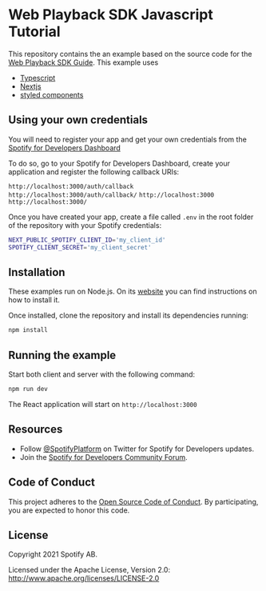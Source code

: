 # Web Playback SDK Javascript Tutorial

This repository contains the an example based on the source code for the [Web Playback SDK Guide](https://developer.spotify.com/documentation/web-playback-sdk/guide/). This example uses

- [Typescript](https://www.typescriptlang.org/)
- [Nextjs](https://nextjs.org/docs/getting-started)
- [styled components](https://styled-components.com/)

## Using your own credentials

You will need to register your app and get your own credentials from the
[Spotify for Developers Dashboard](https://developer.spotify.com/dashboard/)

To do so, go to your Spotify for Developers Dashboard, create your
application and register the following callback URIs:

`http://localhost:3000/auth/callback`
`http://localhost:3000/auth/callback/`
`http://localhost:3000`
`http://localhost:3000/`

Once you have created your app, create a file called `.env` in the root folder
of the repository with your Spotify credentials:

```bash
NEXT_PUBLIC_SPOTIFY_CLIENT_ID='my_client_id'
SPOTIFY_CLIENT_SECRET='my_client_secret'
```

## Installation

These examples run on Node.js. On its
[website](http://www.nodejs.org/download/) you can find instructions on how to
install it.

Once installed, clone the repository and install its dependencies running:

```bash
npm install
```

## Running the example

Start both client and server with the following command:

```bash
npm run dev
```

The React application will start on `http://localhost:3000`

## Resources

- Follow [@SpotifyPlatform](https://twitter.com/SpotifyPlatform) on Twitter for Spotify for Developers updates.
- Join the [Spotify for Developers Community Forum](https://community.spotify.com/t5/Spotify-for-Developers/bd-p/Spotify_Developer).

## Code of Conduct

This project adheres to the [Open Source Code of
Conduct](https://github.com/spotify/code-of-conduct/blob/master/code-of-conduct.md).
By participating, you are expected to honor this code.

## License

Copyright 2021 Spotify AB.

Licensed under the Apache License, Version 2.0: http://www.apache.org/licenses/LICENSE-2.0
